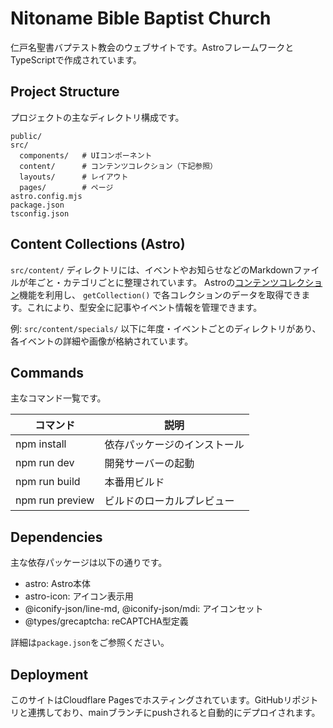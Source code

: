 # Nitoname Bible Baptist Church

仁戸名聖書バプテスト教会のウェブサイトです。AstroフレームワークとTypeScriptで作成されています。

## Project Structure

プロジェクトの主なディレクトリ構成です。

```
public/
src/
  components/   # UIコンポーネント
  content/      # コンテンツコレクション（下記参照）
  layouts/      # レイアウト
  pages/        # ページ
astro.config.mjs
package.json
tsconfig.json
```

## Content Collections (Astro)

`src/content/` ディレクトリには、イベントやお知らせなどのMarkdownファイルが年ごと・カテゴリごとに整理されています。
Astroの[コンテンツコレクション](https://docs.astro.build/ja/guides/content-collections/)機能を利用し、
`getCollection()` で各コレクションのデータを取得できます。これにより、型安全に記事やイベント情報を管理できます。

例: `src/content/specials/` 以下に年度・イベントごとのディレクトリがあり、各イベントの詳細や画像が格納されています。

## Commands

主なコマンド一覧です。

| コマンド              | 説明                         |
|----------------------|------------------------------|
| npm install          | 依存パッケージのインストール |
| npm run dev          | 開発サーバーの起動           |
| npm run build        | 本番用ビルド                  |
| npm run preview      | ビルドのローカルプレビュー   |

## Dependencies

主な依存パッケージは以下の通りです。

- astro: Astro本体
- astro-icon: アイコン表示用
- @iconify-json/line-md, @iconify-json/mdi: アイコンセット
- @types/grecaptcha: reCAPTCHA型定義

詳細は`package.json`をご参照ください。

## Deployment

このサイトはCloudflare Pagesでホスティングされています。GitHubリポジトリと連携しており、mainブランチにpushされると自動的にデプロイされます。
